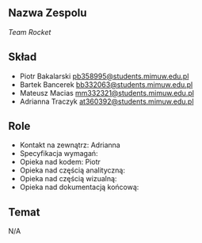 Nazwa Zespolu
---

*Team Rocket*

Skład
---

* Piotr Bakalarski <pb358995@students.mimuw.edu.pl>
* Bartek Bancerek <bb332063@students.mimuw.edu.pl>
* Mateusz Macias <mm332321@students.mimuw.edu.pl>
* Adrianna Traczyk <at360392@students.mimuw.edu.pl>

Role
---

* Kontakt na zewnątrz: Adrianna
* Specyfikacja wymagań: 
* Opieka nad kodem: Piotr
* Opieka nad częścią analityczną: 
* Opieka nad częścią wizualną: 
* Opieka nad dokumentacją końcową: 


Temat
---

N/A
